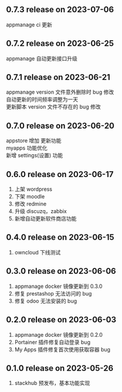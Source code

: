 ## 0.7.3 release on 2023-07-06

appmanage ci 更新

## 0.7.2 release on 2023-06-25

appmanage 自动更新接口升级

## 0.7.1 release on 2023-06-21

appmanage version 文件意外删除时 bug 修改  
自动更新的时间频率调整为一天  
更新脚本 version 文件不存在的 bug 修改

## 0.7.0 release on 2023-06-20

appstore 增加 更新功能  
myapps 功能优化  
新增 settings(设置) 功能

## 0.6.0 release on 2023-06-17

1. 上架 wordpress
2. 下架 moodle
3. 修改 redmine
4. 升级 discuzq，zabbix
5. 新增自动更新软件商店功能

## 0.4.0 release on 2023-06-15

1. owncloud 下线测试

## 0.3.0 release on 2023-06-06

1. appmanage docker 镜像更新到 0.3.0
2. 修复 prestashop 无法访问的 bug
3. 修复 odoo 无法安装的 bug

## 0.2.0 release on 2023-06-03

1. appmanage docker 镜像更新到 0.2.0
2. Portainer 插件修复自动登录 bug
3. My Apps 插件修复首次使用获取容器 bug

## 0.1.0 release on 2023-05-26

1. stackhub 预发布，基本功能实现
